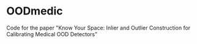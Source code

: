 # OODmedic
Code for the paper "Know Your Space: Inlier and Outlier Construction for Calibrating Medical OOD Detectors" 
